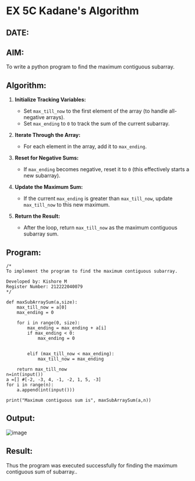 # EX 5C Kadane's Algorithm
## DATE:
## AIM:
To write a python program to find the maximum contiguous subarray.


## Algorithm:

1. **Initialize Tracking Variables:**  
   - Set `max_till_now` to the first element of the array (to handle all-negative arrays).  
   - Set `max_ending` to `0` to track the sum of the current subarray.  

2. **Iterate Through the Array:**  
   - For each element in the array, add it to `max_ending`.  

3. **Reset for Negative Sums:**  
   - If `max_ending` becomes negative, reset it to `0` (this effectively starts a new subarray).  

4. **Update the Maximum Sum:**  
   - If the current `max_ending` is greater than `max_till_now`, update `max_till_now` to this new maximum.  

5. **Return the Result:**  
   - After the loop, return `max_till_now` as the maximum contiguous subarray sum. 

## Program:
```
/*
To implement the program to find the maximum contiguous subarray.

Developed by: Kishore M
Register Number: 212222040079
*/

def maxSubArraySum(a,size):
    max_till_now = a[0]
    max_ending = 0
    
    for i in range(0, size):
        max_ending = max_ending + a[i]
        if max_ending < 0:
            max_ending = 0
        
        
        elif (max_till_now < max_ending):
            max_till_now = max_ending
            
    return max_till_now
n=int(input())  
a =[] #[-2, -3, 4, -1, -2, 1, 5, -3]
for i in range(n):
    a.append(int(input()))
  
print("Maximum contiguous sum is", maxSubArraySum(a,n))
```

## Output:

![image](https://github.com/user-attachments/assets/d1f68239-2b5e-42b7-bbe1-28ec1834e5a2)


## Result:
Thus the program was executed successfully for finding the maximum contiguous sum of subarray..

